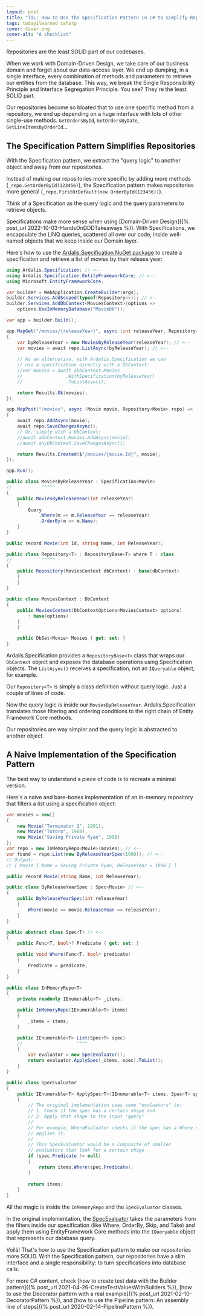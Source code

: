 ```yaml
---
layout: post
title: "TIL: How to Use the Specification Pattern in C# to Simplify Repositories"
tags: todayilearned csharp
cover: Cover.png
cover-alt: "A checklist" 
---
```


Repositories are the least SOLID part of our codebases.

When we work with Domain-Driven Design, we take care of our business domain and forget about our data-access layer. We end up dumping, in a single interface, every combination of methods and parameters to retrieve our entities from the database. This way, we break the Single Responsibility Principle and Interface Segregation Principle. You see? They're the least SOLID part.

Our repositories become so bloated that to use one specific method from a repository, we end up depending on a huge interface with lots of other single-use methods. `GetOrdersById`, `GetOrdersByDate`, `GetLineItemsByOrderId`...

## The Specification Pattern Simplifies Repositories

With the Specification pattern, we extract the "query logic" to another object and away from our repositories.

Instead of making our repositories more specific by adding more methods (`_repo.GetOrderById(123456)`), the Specification pattern makes repositories more general (`_repo.FirstOrDefault(new OrderById(123456))`).

Think of a Specification as the query logic and the query parameters to retrieve objects.

Specifications make more sense when using [Domain-Driven Design]({% post_url 2022-10-03-HandsOnDDDTakeaways %}). With Specifications, we encapsulate the LINQ queries, scattered all over our code, inside well-named objects that we keep inside our Domain layer.

Here's how to use the [Ardalis.Specification NuGet package](https://github.com/ardalis/Specification) to create a specification and retrieve a list of movies by their release year:
	
```csharp
using Ardalis.Specification; // <--
using Ardalis.Specification.EntityFrameworkCore; // <--
using Microsoft.EntityFrameworkCore;

var builder = WebApplication.CreateBuilder(args);
builder.Services.AddScoped(typeof(Repository<>)); // <--
builder.Services.AddDbContext<MoviesContext>(options =>
    options.UseInMemoryDatabase("MovieDb"));

var app = builder.Build();

app.MapGet("/movies/{releaseYear}", async (int releaseYear, Repository<Movie> repo) =>
{
    var byReleaseYear = new MoviesByReleaseYear(releaseYear); // <--
    var movies = await repo.ListAsync(byReleaseYear); // <--
        
    // As an alternative, with Ardalis.Specification we can
    // use a specification directly with a DbContext:
    //var movies = await aDbContext.Movies
    //                .WithSpecification(byReleaseYear)
    //                .ToListAsync();

    return Results.Ok(movies);
});

app.MapPost("/movies", async (Movie movie, Repository<Movie> repo) =>
{
    await repo.AddAsync(movie);
    await repo.SaveChangesAsync();
    // Or, simply with a DbContext:
    //await aDbContext.Movies.AddAsync(movie);
    //await anyDbContext.SaveChangesAsync();

    return Results.Created($"/movies/{movie.Id}", movie);
});

app.Run();

public class MoviesByReleaseYear : Specification<Movie>
//           ^^^^^
{
    public MoviesByReleaseYear(int releaseYear)
    {
        Query
            .Where(m => m.ReleaseYear == releaseYear)
            .OrderBy(m => m.Name);
    }
}

public record Movie(int Id, string Name, int ReleaseYear);

public class Repository<T> : RepositoryBase<T> where T : class
//           ^^^^^
{
    public Repository(MoviesContext dbContext) : base(dbContext)
    {
    }
}

public class MoviesContext : DbContext
{
    public MoviesContext(DbContextOptions<MoviesContext> options)
        : base(options)
    {
    }

    public DbSet<Movie> Movies { get; set; }
}
```

Ardalis.Specification provides a `RepositoryBase<T>` class that wraps our `DbContext` object and exposes the database operations using Specification objects. The `ListAsync()` receives a specification, not an `IQueryable` object, for example.

Our `Repository<T>` is simply a class definition without query logic. Just a couple of lines of code.

Now the query logic is inside our `MoviesByReleaseYear`. Ardalis.Specification translates those filtering and ordering conditions to the right chain of Entity Framework Core methods.

Our repositories are way simpler and the query logic is abstracted to another object.

## A Naive Implementation of the Specification Pattern

The best way to understand a piece of code is to recreate a minimal version.

Here's a naive and bare-bones implementation of an in-memory repository that filters a list using a specification object:

```csharp
var movies = new[]
{
    new Movie("Terminator 2", 1991),
    new Movie("Totoro", 1988),
    new Movie("Saving Private Ryan", 1998)
};
var repo = new InMemoryRepo<Movie>(movies); // <--
var found = repo.List(new ByReleaseYearSpec(1998)); // <--
// Output:
// [ Movie { Name = Saving Private Ryan, ReleaseYear = 1998 } ]

public record Movie(string Name, int ReleaseYear);

public class ByReleaseYearSpec : Spec<Movie> // <--
{
    public ByReleaseYearSpec(int releaseYear)
    {
        Where(movie => movie.ReleaseYear == releaseYear);
    }
}

public abstract class Spec<T> // <--
{
    public Func<T, bool>? Predicate { get; set; }

    public void Where(Func<T, bool> predicate)
    {
        Predicate = predicate;
    }
}

public class InMemoryRepo<T>
{
    private readonly IEnumerable<T> _items;

    public InMemoryRepo(IEnumerable<T> items)
    {
        _items = items;
    }

    public IEnumerable<T> List(Spec<T> spec)
    //                    ^^^^  
    {
        var evaluator = new SpecEvaluator();
        return evaluator.ApplySpec(_items, spec).ToList();
    }
}

public class SpecEvaluator
{
    public IEnumerable<T> ApplySpec<T>(IEnumerable<T> items, Spec<T> spec)
    {
        // The original implementation uses some "evaluators" to:
        // 1. Check if the spec has a certain shape and 
        // 2. Apply that shape to the input "query"
        //
        // For example, WhereEvaluator checks if the spec has a Where clause and
        // applies it.
        // 
        // This SpecEvaluator would be a Composite of smaller
        // evaluators that look for a certain shape
        if (spec.Predicate != null)
        {
            return items.Where(spec.Predicate);
        }
                
        return items;
    }
}
```

All the magic is inside the `InMemoryRepo` and the `SpecEvaluator` classes.

In the original implementation, the [SpecEvaluator](https://github.com/ardalis/Specification/blob/main/Specification.EntityFrameworkCore/src/Ardalis.Specification.EntityFrameworkCore/Evaluators/SpecificationEvaluator.cs) takes the parameters from the filters inside our specification (like Where, OrderBy, Skip, and Take) and apply them using EntityFramework Core methods into the `IQueryable` object that represents our database query.

Voilà! That's how to use the Specification pattern to make our repositories more SOLID. With the Specification pattern, our repositories have a slim interface and a single responsibility: to turn specifications into database calls.

For more C# content, check [how to create test data with the Builder pattern]({% post_url 2021-04-26-CreateTestValuesWithBuilders %}), [how to use the Decorator pattern with a real example]({% post_url 2021-02-10-DecoratorPattern %}), and [how to use the Pipeline pattern: An assembly line of steps]({% post_url 2020-02-14-PipelinePattern %}). 